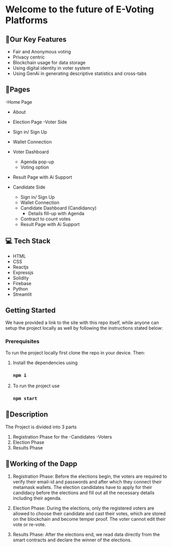 # Welcome to the future of E-Voting Platforms 



## 🚀Our Key Features

- Fair and Anonymous voting
- Privacy centric
- Blockchain usage for data storage
- Using digital identity in voter system
- Using GenAi in generating descriptive statistics and cross-tabs


## 📃Pages

-Home Page
 - About 
 - Election Page
-Voter Side
  - Sign in/ Sign Up
  - Wallet Connection
  - Voter Dashboard
    - Agenda pop-up
    - Voting option 
  - Result Page with Ai Support

- Candidate Side
  - Sign in/ Sign Up
  - Wallet Connection
  - Candidate Dashboard (Candidancy)
    - Details fill-up with Agenda
  - Contract to count votes
  - Result Page with Ai Support


## 💻 Tech Stack

- HTML
- CSS
- Reactjs
- Expressjs
- Solidity
- Firebase
- Python
- Streamlit
  

## Getting Started
We have provided a link to the site with this repo itself, while anyone can setup the project locally as well by following the instructions stated below:

### Prerequisites
  To run the project locally first clone the repo in your device. Then:

  1. Install the dependencies using
     ### `npm i`
  2. To run the project use
     ### `npm start`

## 📃Description
The Project is divided into 3 parts
1. Registration Phase for the
   -Candidates
   -Voters
2. Election Phase
3. Results Phase

## 🚀Working of the Dapp

1. Registration Phase: Before the elections begin, the voters are required to verify their email-id and passwords and after which they connect their metamask wallets.
   The election candidates have to apply for their candidacy before the elections and fill out all the necessary details including their agenda.

2. Election Phase: During the elections, only the registered voters are allowed to choose their candidate and cast their votes, which are stored on the blockchain and become temper proof. The voter cannot edit their vote or re-vote.

3. Results Phase: After the elections end, we read data directly from the smart contracts and declare the winner of the elections.


